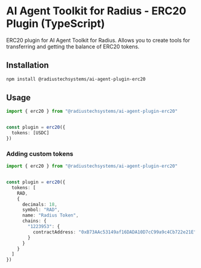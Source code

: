 # AI Agent Toolkit for Radius - ERC20 Plugin (TypeScript)

ERC20 plugin for AI Agent Toolkit for Radius. Allows you to create tools for transferring and getting the balance of ERC20 tokens.

## Installation

```bash
npm install @radiustechsystems/ai-agent-plugin-erc20
```

## Usage

```typescript
import { erc20 } from "@radiustechsystems/ai-agent-plugin-erc20"


const plugin = erc20({
  tokens: [USDC]
})
```

### Adding custom tokens

```typescript
import { erc20 } from "@radiustechsystems/ai-agent-plugin-erc20"


const plugin = erc20({
  tokens: [
    RAD,
    {
      decimals: 18,
      symbol: "RAD",
      name: "Radius Token",
      chains: {
        "1223953": {
          contractAddress: "0xB73AAc53149af16DADA10D7cC99a9c4Cb722e21E"
        }
      }
    }
  ]
})
```
